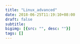 ```yaml
---
title: "Linux_advanced"
date: 2018-06-25T11:19:10+08:00
draft: false
subtitle:
bigimg: [{src: "", desc: ""}]
tags: []
---
```


<!--more-->